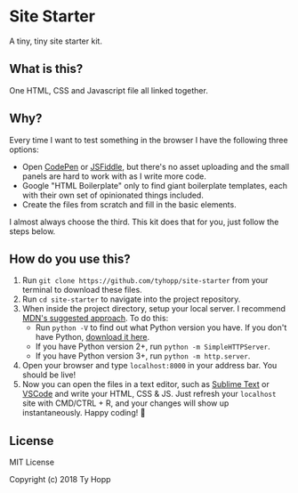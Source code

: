 # Site Starter

A tiny, tiny site starter kit.

## What is this?

One HTML, CSS and Javascript file all linked together.

## Why?

Every time I want to test something in the browser I have the following three options:

- Open [CodePen](https://codepen.io/) or [JSFiddle](https://jsfiddle.net/), but there's no asset uploading and the small panels are hard to work with as I write more code. 
- Google "HTML Boilerplate" only to find giant boilerplate templates, each with their own set of opinionated things included. 
- Create the files from scratch and fill in the basic elements. 

I almost always choose the third. This kit does that for you, just follow the steps below.

## How do you use this?

1. Run `git clone https://github.com/tyhopp/site-starter` from your terminal to download these files. 
2. Run `cd site-starter` to navigate into the project repository.
3. When inside the project directory, setup your local server. I recommend [MDN's suggested approach](https://developer.mozilla.org/en-US/docs/Learn/Common_questions/set_up_a_local_testing_server). To do this:
	- Run `python -V` to find out what Python version you have. If you don't have Python, [download it here](https://www.python.org/downloads/).
	- If you have Python version 2+, run `python -m SimpleHTTPServer`. 
	- If you have Python version 3+, run `python -m http.server`.
4. Open your browser and type `localhost:8000` in your address bar. You should be live!
5. Now you can open the files in a text editor, such as [Sublime Text](https://www.sublimetext.com/) or [VSCode](https://code.visualstudio.com/) and write your HTML, CSS & JS. Just refresh your `localhost` site with CMD/CTRL + R, and your changes will show up instantaneously. Happy coding! 🙌

## License

MIT License

Copyright (c) 2018 Ty Hopp

